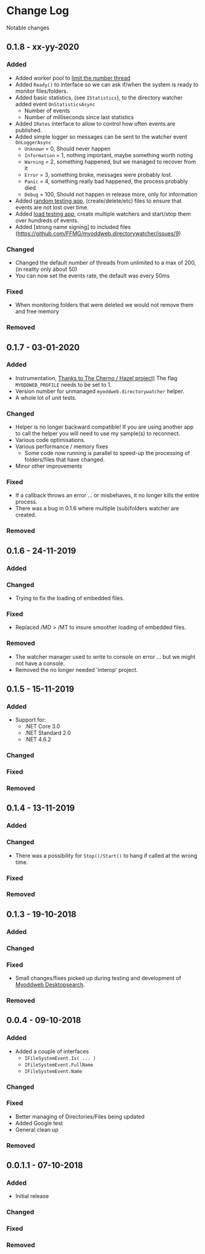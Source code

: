 # Change Log

Notable changes

## 0.1.8 - xx-yy-2020

### Added

- Added worker pool to [limit the number thread](https://github.com/FFMG/myoddweb.directorywatcher/issues/8)
- Added `Ready()` to interface so we can ask if/when the system is ready to monitor files/folders.
- Added basic statistics, (see `IStatistics`), to the directory watcher added event `OnStatisticsAsync`
  - Number of events
  - Number of milliseconds since last statistics
- Added `IRates` interface to allow to control how often events are published.
- Added simple logger so messages can be sent to the watcher event `OnLoggerAsync`
  - `Unknown` = 0, Should never happen
  - `Information` = 1, nothing important, maybe something worth noting
  - `Warning` = 2, something happened, but we managed to recover from it
  - `Error` = 3, something broke, messages were probably lost.
  - `Panic` = 4, something really bad happened, the process probably died.
  - `Debug` = 100, Should not happen in release more, only for information
- Added [random testing app](testing.md), (create/delete/etc) files to ensure that events are not lost over time.
- Added [load testing app](testing.md), create multiple watchers and start/stop them over hundreds of events.
- Added [strong name signing] to included files (https://github.com/FFMG/myoddweb.directorywatcher/issues/9)

### Changed

- Changed the default number of threads from unlimited to a max of 200, (in reality only about 50)
- You can now set the events rate, the default was every 50ms

### Fixed

- When monitoring folders that were deleted we would not remove them and free memory

### Removed

## 0.1.7 - 03-01-2020

### Added

- Instrumentation, [Thanks to The Cherno / Hazel project)](https://github.com/TheCherno/Hazel/)
  The flag `MYODDWEB_PROFILE` needs to be set to 1.
- Version number for unmanaged `myoddweb.directorywatcher` helper.
- A whole lot of unit tests.

### Changed

- Helper is no longer backward compatible! If you are using another app to call the helper you will need to use my sample(s) to reconnect.
- Various code optimisations.
- Various performance / memory fixes
  - Some code now running is parallel to speed-up the processing of folders/files that have changed.
- Minor other improvements

### Fixed

- If a callback throws an error ... or misbehaves, it no longer kills the entire process.
- There was a bug in 0.1.6 where multiple (sub)folders watcher are created.

### Removed

## 0.1.6 - 24-11-2019

### Added

### Changed

- Trying to fix the loading of embedded files.

### Fixed

- Replaced /MD > /MT to insure smoother loading of embedded files.

### Removed

- The watcher manager used to write to console on error ... but we might not have a console.
- Removed the no longer needed 'interop' project.

## 0.1.5 - 15-11-2019

### Added

- Support for:
  - .NET Core 3.0
  - .NET Standard 2.0
  - .NET 4.6.2

### Changed

### Fixed

### Removed

## 0.1.4 - 13-11-2019

### Added

### Changed

- There was a possibility for `Stop()/Start()` to hang if called at the wrong time.

### Fixed

### Removed

## 0.1.3 - 19-10-2018

### Added

### Changed

### Fixed

- Small changes/fixes picked up during testing and development of [Myoddweb Desktopsearch](https://github.com/FFMG/myoddweb.desktopsearch).

### Removed

## 0.0.4 - 09-10-2018

### Added

- Added a couple of interfaces
  - `IFileSystemEvent.Is( ... )`
  - `IFileSystemEvent.FullName`
  - `IFileSystemEvent.Name`

### Changed

### Fixed

- Better managing of Directories/Files being updated
- Added Google test
- General clean up

### Removed

## 0.0.1.1 - 07-10-2018

### Added

- Initial release

### Changed

### Fixed

### Removed

